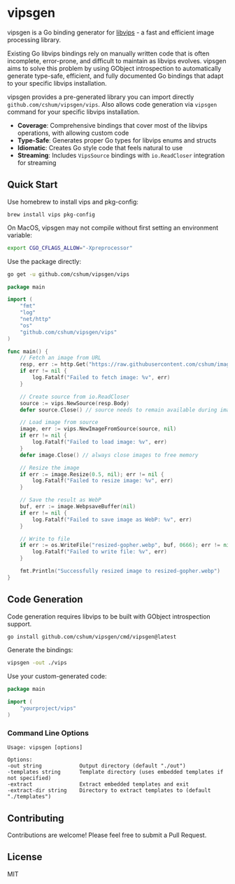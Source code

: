 # vipsgen

vipsgen is a Go binding generator for [libvips](https://github.com/libvips/libvips) - a fast and efficient image processing library.

Existing Go libvips bindings rely on manually written code that is often incomplete, error-prone, and difficult to maintain as libvips evolves. vipsgen aims to solve this problem by using GObject introspection to automatically generate type-safe, efficient, and fully documented Go bindings that adapt to your specific libvips installation.

vipsgen provides a pre-generated library you can import directly `github.com/cshum/vipsgen/vips`. Also allows code generation via `vipsgen` command for your specific libvips installation.

- **Coverage**: Comprehensive bindings that cover most of the libvips operations, with allowing custom code
- **Type-Safe**: Generates proper Go types for libvips enums and structs
- **Idiomatic**: Creates Go style code that feels natural to use
- **Streaming**: Includes `VipsSource` bindings with `io.ReadCloser` integration for streaming

## Quick Start

Use homebrew to install vips and pkg-config:
```
brew install vips pkg-config

```

On MacOS, vipsgen may not compile without first setting an environment variable:

```bash
export CGO_CFLAGS_ALLOW="-Xpreprocessor"
```

Use the package directly:

```bash
go get -u github.com/cshum/vipsgen/vips
```

```go
package main

import (
	"fmt"
	"log"
	"net/http"
	"os"
	"github.com/cshum/vipsgen/vips"
)

func main() {
	// Fetch an image from URL
	resp, err := http.Get("https://raw.githubusercontent.com/cshum/imagor/master/testdata/gopher.png")
	if err != nil {
		log.Fatalf("Failed to fetch image: %v", err)
	}

	// Create source from io.ReadCloser
	source := vips.NewSource(resp.Body)
	defer source.Close() // source needs to remain available during image lifetime

	// Load image from source
	image, err := vips.NewImageFromSource(source, nil)
	if err != nil {
		log.Fatalf("Failed to load image: %v", err)
	}
	defer image.Close() // always close images to free memory

	// Resize the image
	if err := image.Resize(0.5, nil); err != nil {
		log.Fatalf("Failed to resize image: %v", err)
	}

	// Save the result as WebP
	buf, err := image.WebpsaveBuffer(nil)
	if err != nil {
		log.Fatalf("Failed to save image as WebP: %v", err)
	}

	// Write to file
	if err := os.WriteFile("resized-gopher.webp", buf, 0666); err != nil {
		log.Fatalf("Failed to write file: %v", err)
	}

	fmt.Println("Successfully resized image to resized-gopher.webp")
}
```

## Code Generation

Code generation requires libvips to be built with GObject introspection support.

```bash
go install github.com/cshum/vipsgen/cmd/vipsgen@latest
```

Generate the bindings:

```bash
vipsgen -out ./vips
```

Use your custom-generated code:

```go
package main

import (
    "yourproject/vips"
)

```

### Command Line Options

```
Usage: vipsgen [options]

Options:
-out string            Output directory (default "./out")
-templates string      Template directory (uses embedded templates if not specified)
-extract               Extract embedded templates and exit
-extract-dir string    Directory to extract templates to (default "./templates")
```

## Contributing

Contributions are welcome! Please feel free to submit a Pull Request.

## License

MIT
